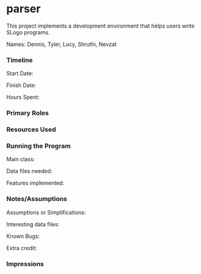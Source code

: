 parser
====

This project implements a development environment that helps users write SLogo programs.

Names: Dennis, Tyler, Lucy, Shruthi, Nevzat


### Timeline

Start Date: 

Finish Date: 

Hours Spent:

### Primary Roles


### Resources Used


### Running the Program

Main class:

Data files needed: 

Features implemented:



### Notes/Assumptions

Assumptions or Simplifications:

Interesting data files:

Known Bugs:

Extra credit:


### Impressions

